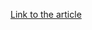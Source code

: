 [Link to the article](https://unit42.paloaltonetworks.com/wireshark-tutorial-examining-trickbot-infections/)
